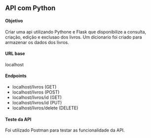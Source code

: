 ## API com Python

#### Objetivo
Criar uma api utilizando Pythone e Flask que disponibilize a consulta, criação, edição e exclusao dos livros.
Um dicionario foi criado para armazenar os dados dos livros.

#### URL base
localhost

#### Endpoints
- localhost/livros (GET)
- localhost/livros (POST)
- localhost/livros/id (GET)
- localhost/livros/id (PUT)
- localhost/livros/delete (DELETE)

#### Teste da API
Foi utilizado Postman para testar as funcionalidade da API.